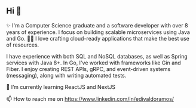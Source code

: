 ## Hi 👋

✨ I'm a Computer Science graduate and a software developer with over 8 years of experience. I focus on building scalable microservices using Java and Go. 
👨‍💻 I love crafting cloud-ready applications that make the best use of resources.

I have experience with both SQL and NoSQL databases, as well as Spring services with Java 8+. 
In Go, I've worked with frameworks like Gin and Fiber. I enjoy creating REST APIs, gRPC, and event-driven systems (messaging), along with writing automated tests.

🌱 I’m currently learning ReactJS and NextJS

📫 How to reach me on https://www.linkedin.com/in/edivaldoramos/
